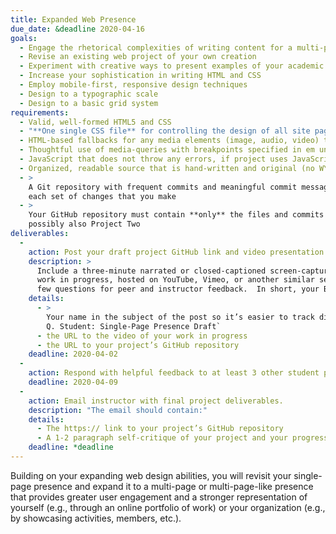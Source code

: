 ```yaml
---
title: Expanded Web Presence
due_date: &deadline 2020-04-16
goals:
  - Engage the rhetorical complexities of writing content for a multi-page presence
  - Revise an existing web project of your own creation
  - Experiment with creative ways to present examples of your academic or professional work
  - Increase your sophistication in writing HTML and CSS
  - Employ mobile-first, responsive design techniques
  - Design to a typographic scale
  - Design to a basic grid system
requirements:
  - Valid, well-formed HTML5 and CSS
  - "**One single CSS file** for controlling the design of all site pages"
  - HTML-based fallbacks for any media elements (image, audio, video) that you include
  - Thoughtful use of media-queries with breakpoints specified in em units
  - JavaScript that does not throw any errors, if project uses JavaScript
  - Organized, readable source that is hand-written and original (no WYSIWYGs or code-generators)
  - >
    A Git repository with frequent commits and meaningful commit messages that accurately reflect
    each set of changes that you make
  - >
    Your GitHub repository must contain **only** the files and commits from this project, and
    possibly also Project Two
deliverables:
  -
    action: Post your draft project GitHub link and video presentation to Basecamp.
    description: >
      Include a three-minute narrated or closed-captioned screen-capture video presentation of your
      work in progress, hosted on YouTube, Vimeo, or another similar service. List in your post a
      few questions for peer and instructor feedback.  In short, your Basecamp post should include:
    details:
      - >
        Your name in the subject of the post so it’s easier to track discussions; for example, `Jane
        Q. Student: Single-Page Presence Draft`
      - the URL to the video of your work in progress
      - the URL to your project’s GitHub repository
    deadline: 2020-04-02
  -
    action: Respond with helpful feedback to at least 3 other student projects on Basecamp.
    deadline: 2020-04-09
  -
    action: Email instructor with final project deliverables.
    description: "The email should contain:"
    details:
      - The https:// link to your project’s GitHub repository
      - A 1-2 paragraph self-critique of your project and your progress in class so far
    deadline: *deadline
---
```


Building on your expanding web design abilities, you will revisit your single-page presence and
expand it to a multi-page or multi-page-like presence that provides greater user engagement and a
stronger representation of yourself (e.g., through an online portfolio of work) or your organization
(e.g., by showcasing activities, members, etc.).
